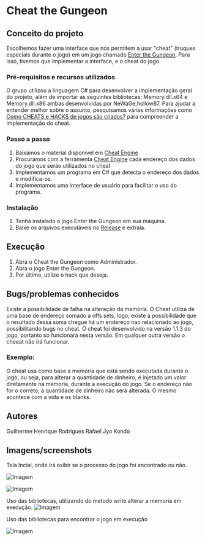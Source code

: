 # Cheat the Gungeon

## Conceito do projeto
Escolhemos fazer uma interface que nos permitem a usar "cheat" (truques especiais durante o jogo) em um jogo chamado  [Enter the Gungeon](https://store.steampowered.com/app/311690/Enter_the_Gungeon). Para isso, tivemos que implementar a interface, e o cheat do jogo.

### Pré-requisitos e recursos utilizados

O grupo utilizou a linguagem C# para desenvolver a implementação geral do projeto, além de importar as seguintes bibliotecas: Memory.dll.x64 e Memory.dll.x86 ambas desenvolvidas por NeWaGe,hollow87.
Para ajudar a entender melhor sobre o assunto, pesquisamos várias informações como [Como CHEATS e HACKS de jogos são criados?](https://www.youtube.com/watch?v=0w6Pb2p-r5o) para  compreender a implementação do cheat.

### Passo a passo

1. Baixamos o material disponível em [Cheat Engine](https://www.cheatengine.org/)
2. Procuramos com a ferramenta [Cheat Engine](https://www.cheatengine.org/) cada endereço dos dados do jogo que serão utilizados no cheat
3. Implementamos um programa em C# que detecta o endereço dos dados e modifica-os.
4. Implementamos uma interface de usuário para facilitar o uso do programa.

### Instalação
1. Tenha instalado o jogo Enter the Gungeon em sua máquina.
2. Baixe os arquivos executáveis no [Release](https://github.com/nyanham/Cheat-the-Gungeon/releases/tag/1) e extraia.
  

## Execução
1. Abra o Cheat the Gungeon como Administrador.
2. Abra o jogo Enter the Gungeon.
3. Por último, utilize o hack que deseja.
 
 
## Bugs/problemas conhecidos
Existe a possibilidade de falha na alteração da memória. O Cheat utiliza de uma base de endereço somado a offs sets, logo, existe a possibilidade que o resultado dessa soma chegue há um endereço nao relacionado ao jogo, possibilitando bugs no cheat.
O cheat foi desenvolvido na versão 1.1.3 do jogo, portanto só funcionará nesta versão. Em qualquer outra versão o cheeat não irá funcionar.

### Exemplo:
O cheat usa como base a memória que está sendo executada durante o jogo, ou seja, para alterar a quantidade de dinheiro, é injetado um valor diretamente na memoria, durante a execução do jogo. Se o endereço não for o correto, a quantidade de dinheiro não será alterada. O mesmo acontece com a vida e os blanks.

## Autores
Guilherme Henrique Rodrigues
Rafael Jyo Kondo

## Imagens/screenshots
Tela Incial, onde irá exibir se o processo do jogo foi encontrado ou não.
 
![Imagem](https://github.com/nyanham/Cheat-the-Gungeon/blob/master/screenshot_1.png)


![Imagem](https://github.com/nyanham/Cheat-the-Gungeon/blob/master/screenshot_2.png)

Uso das bibliotecas, utilizando do metodo write alterar a memoria em execução.
![Imagem](https://github.com/nyanham/Cheat-the-Gungeon/blob/master/screenshot_3.png)

Uso das bibliotecas para encontrar o jogo em execução


![Imagem](https://github.com/nyanham/Cheat-the-Gungeon/blob/master/screenshot_4.png)

